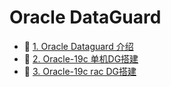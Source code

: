 # Oracle DataGuard

* 📄 [1. Oracle Dataguard 介绍](siyuan://blocks/20231110105237-nvvzb3i)
* 📄 [2. Oracle-19c 单机DG搭建](siyuan://blocks/20231110105237-iwop2dy)
* 📄 [3. Oracle-19c rac DG搭建](siyuan://blocks/20240319213559-yx65gfm)

‍
